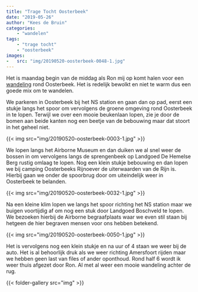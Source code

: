 ```yaml
---
title: "Trage Tocht Oosterbeek"
date: "2019-05-26"
author: "Kees de Bruin"
categories:
    - "wandelen"
tags:
    - "trage tocht"
    - "oosterbeek"
images:
-   src: "img/20190520-oosterbeek-0048-1.jpg"
---
```


Het is maandag begin van de middag als Ron mij op komt halen voor een [wandeling](https://www.wandelzoekpagina.nl/wandeling/trage-tocht-oosterbeek/12824/) rond Oosterbeek. Het is redelijk bewolkt en niet te warm dus een goede mix om te wandelen.

We parkeren in Oosterbeek bij het NS station en gaan dan op pad, eerst een stukje langs het spoor om vervolgens de groene omgeving rond Oosterbeek in te lopen. Terwijl we over een mooie beukenlaan lopen, zie je door de bomen aan beide kanten nog een beetje van de bebouwing maar dat stoort in het geheel niet.

{{< img src="img/20190520-oosterbeek-0003-1.jpg" >}}

We lopen langs het Airborne Museum en dan duiken we al snel weer de bossen in om vervolgens langs de sprengenbeek op Landgoed De Hemelse Berg rustig omlaag te lopen. Nog een klein stukje bebouwing en dan lopen we bij camping Oosterbeeks Rijnoever de uiterwaarden van de Rijn is. Hierbij gaan we onder de spoorbrug door om uiteindelijk weer in Oosterbeek te belanden.

{{< img src="img/20190520-oosterbeek-0032-1.jpg" >}}

Na een kleine klim lopen we langs het spoor richting het NS station maar we buigen voortijdig af om nog een stuk door Landgoed Boschveld te lopen. We bezoeken hierbij de Airborne begraafplaats waar we even stil staan bij hetgeen de hier begraven mensen voor ons hebben betekend.

{{< img src="img/20190520-oosterbeek-0050-1.jpg" >}}

Het is vervolgens nog een klein stukje en na uur of 4 staan we weer bij de auto. Het is al behoorlijk druk als we weer richting Amersfoort rijden maar we hebben geen last van files of ander oponthoud. Rond half 6 wordt ik weer thuis afgezet door Ron. Al met al weer een mooie wandeling achter de rug.

{{< folder-gallery src="img" >}}
